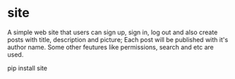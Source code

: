 # site
A simple web site that users can sign up, sign in, log out and also create posts with title, description and picture; Each post will be published with it's author name.
Some other feutures like permissions, search and etc are used.


pip install site
